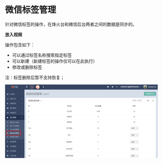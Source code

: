 # 微信标签管理

针对微信标签的操作，在烽火台和微信后台两者之间的数据是同步的。

**放入视频**

操作包含如下：

* 可以通过标签名称搜索指定标签
* 可以新建（新建标签的操作仅可以在此执行）
* 修改或删除标签

注：标签删除后暂不支持恢复；

![](/assets/1516358186%281%29.png)

